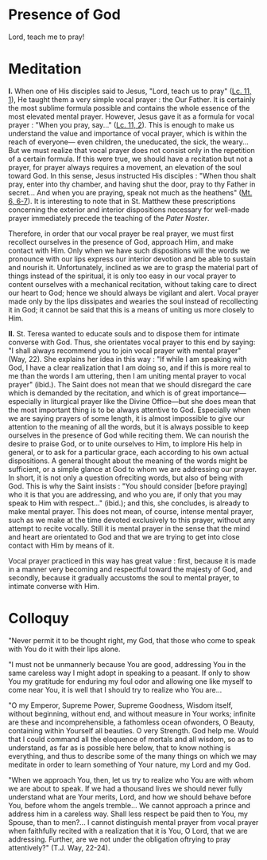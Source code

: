 # Presence of God

Lord, teach me to pray!

# Meditation

**I.** When one of His disciples said to Jesus, "Lord, teach us to pray" ([Lc. 11, 1](https://vulgata.online/bible/Lc.11?ed=DR2&vfn=DR2.Lc.11.1:vs)), He taught them a very simple vocal prayer : the Our Father. It is certainly the most sublime formula possible and contains the whole essence of the most elevated mental prayer. However, Jesus gave it as a formula for vocal prayer : "When you pray, say..." ([Lc. 11, 2](https://vulgata.online/bible/Lc.11?ed=DR2&vfn=DR2.Lc.11.2:vs)). This is enough to make us understand the value and importance of vocal prayer, which is within the reach of everyone— even children, the uneducated, the sick, the weary... But we must realize that vocal prayer does not consist only in the repetition of a certain formula. If this were true, we should have a recitation but not a prayer, for prayer always requires a movement, an elevation of the soul toward God. In this sense, Jesus instructed His disciples : "When thou shalt pray, enter into thy chamber, and having shut the door, pray to thy Father in secret... And when you are praying, speak not much as the heathens" ([Mt. 6, 6-7](https://vulgata.online/bible/Mt.6?ed=DR2&vfn=DR2.Mt.6.6-7:vs)). It is interesting to note that in St. Matthew these prescriptions concerning the exterior and interior dispositions necessary for well-made prayer immediately precede the teaching of the *Pater Noster*.

Therefore, in order that our vocal prayer be real prayer, we must first recollect ourselves in the presence of God, approach Him, and make contact with Him. Only when we have such dispositions will the words we pronounce with our lips express our interior devotion and be able to sustain and nourish it. Unfortunately, inclined as we are to grasp the material part of things instead of the spiritual, it is only too easy in our vocal prayer to content ourselves with a mechanical recitation, without taking care to direct our heart to God; hence we should always be vigilant and alert. Vocal prayer made only by the lips dissipates and wearies the soul instead of recollecting it in God; it cannot be said that this is a means of uniting us more closely to Him.

**II.** St. Teresa wanted to educate souls and to dispose them for intimate converse with God. Thus, she orientates vocal prayer to this end by saying: "I shall always recommend you to join vocal prayer with mental prayer" (Way, 22). She explains her idea in this way : "If while I am speaking with God, I have a clear realization that I am doing so, and if this is more real to me than the words I am uttering, then I am uniting mental prayer to vocal prayer" (ibid.). The Saint does not mean that we should disregard the care which is demanded by the recitation, and which is of great importance—especially in liturgical prayer like the Divine Office—but she does mean that the most important thing is to be always attentive to God. Especially when we are saying prayers of some length, it is almost impossible to give our attention to the meaning of all the words, but it is always possible to keep ourselves in the presence of God while reciting them. We can nourish the desire to praise God, or to unite ourselves to Him, to implore His help in general, or to ask for a particular grace, each according to his own actual dispositions. A general thought about the meaning of the words might be sufficient, or a simple glance at God to whom we are addressing our prayer. In short, it is not only a question ofreciting words, but also of being with God. This is why the Saint insists : "You should consider [before praying] who it is that you are addressing, and who you are, if only that you may speak to Him with respect..." (ibid.); and this, she concludes, is already to make mental prayer. This does not mean, of course, intense mental prayer, such as we make at the time devoted exclusively to this prayer, without any attempt to recite vocally. Still it is mental prayer in the sense that the mind and heart are orientated to God and that we are trying to get into close contact with Him by means of it.

Vocal prayer practiced in this way has great value : first, because it is made in a manner very becoming and respectful toward the majesty of God, and secondly, because it gradually accustoms the soul to mental prayer, to intimate converse with Him.

# Colloquy

"Never permit it to be thought right, my God, that those who come to speak with You do it with their lips alone.

"I must not be unmannerly because You are good, addressing You in the same careless way I might adopt in speaking to a peasant. If only to show You my gratitude for enduring my foul odor and allowing one like myself to come near You, it is well that I should try to realize who You are...

"O my Emperor, Supreme Power, Supreme Goodness, Wisdom itself, without beginning, without end, and without measure in Your works; infinite are these and incomprehensible, a fathomless ocean ofwonders, O Beauty, containing within Yourself all beauties. O very Strength. God help me. Would that I could command all the eloquence of mortals and all wisdom, so as to understand, as far as is possible here below, that to know nothing is everything, and thus to describe some of the many things on which we may meditate in order to learn something of Your nature, my Lord and my God.

"When we approach You, then, let us try to realize who You are with whom we are about to speak. If we had a thousand lives we should never fully understand what are Your merits, Lord, and how we should behave before You, before whom the angels tremble... We cannot approach a prince and address him in a careless way. Shall less respect be paid then to You, my Spouse, than to men?... I cannot distinguish mental prayer from vocal prayer when faithfully recited with a realization that it is You, O Lord, that we are addressing. Further, are we not under the obligation oftrying to pray attentively?" (T.J. Way, 22-24).
